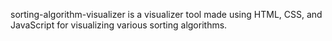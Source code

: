 sorting-algorithm-visualizer is a visualizer tool made using HTML, CSS, and JavaScript for visualizing various sorting algorithms.
